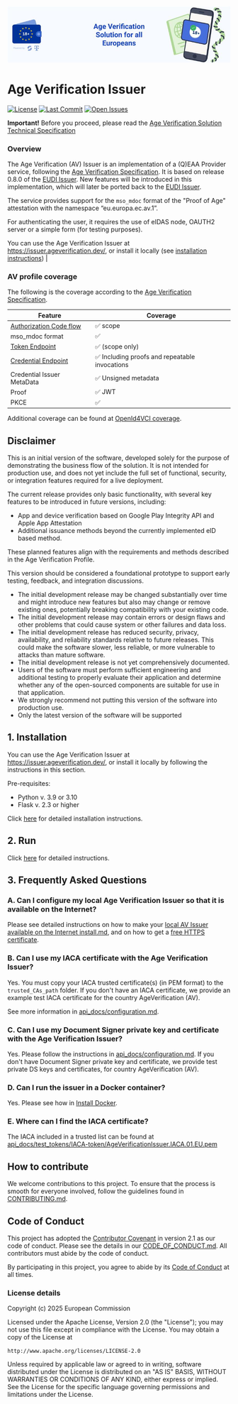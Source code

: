 <!--
SPDX-FileCopyrightText: 2025 European Commission

SPDX-License-Identifier: Apache-2.0
-->

![Proof of age attestations for all Europeans - An age verification solution for EU citizens and residents](images/top-banner-av.png)


# Age Verification Issuer

[![License](https://img.shields.io/badge/License-Apache%202.0-green.svg?style=flat)](https://www.apache.org/licenses/LICENSE-2.0)
[![Last Commit](https://img.shields.io/github/last-commit/eu-digital-identity-wallet/av-app-android-wallet-ui?style=flat)](/../../commits)
[![Open Issues](https://img.shields.io/github/issues/eu-digital-identity-wallet/av-app-android-wallet-ui?style=flat)](/../../issues)

**Important!** Before you proceed, please read
the [Age Verification Solution Technical Specification](https://github.com/eu-digital-identity-wallet/av-doc-technical-specification)


### Overview

The Age Verification (AV) Issuer is an implementation of a (Q)EAA Provider service, following the [Age Verification Specification](https://ageverification.dev/Technical%20Specification/architecture-and-technical-specifications/). It is based on release 0.8.0 of the [EUDI Issuer](https://github.com/eu-digital-identity-wallet/eudi-srv-web-issuing-eudiw-py). New features will be introduced in this implementation, which will later be ported back to the [EUDI Issuer](https://github.com/eu-digital-identity-wallet/eudi-srv-web-issuing-eudiw-py). 


The service provides support for the `mso_mdoc` format of the "Proof of Age" attestation with the namespace “eu.europa.ec.av.1”.

For authenticating the user, it requires the use of eIDAS node, OAUTH2 server or a simple form (for testing purposes).

You can use the Age Verification Issuer at https://issuer.ageverification.dev/, or install it locally (see [installation instructions](#1-installation))
                                                      |


### AV profile coverage
The following is the coverage according to the [Age Verification Specification](https://ageverification.dev/Technical%20Specification/architecture-and-technical-specifications/).


| Feature                                                   | Coverage                                                        |
|-------------------------------------------------------------------|-----------------------------------------------------------------|
| [Authorization Code flow](api_docs/authorization.md)              | ✅ scope               |
| mso_mdoc format                                                   | ✅                                                              |
| [Token Endpoint](api_docs/token.md)                               | ✅ (scope only)                                                              |
| [Credential Endpoint](api_docs/credential.md)                     | ✅ Including proofs and repeatable invocations                  |
| Credential Issuer MetaData                                        | ✅ Unsigned metadata                                            | 
| Proof                                                             | ✅ JWT                                                  |
| PKCE                                                              | ✅                                                              |


Additional coverage can be found at [OpenId4VCI coverage](https://github.com/eu-digital-identity-wallet/eudi-srv-web-issuing-eudiw-py#openid4vci-coverage).

##  Disclaimer

This is an initial version of the software, developed solely for the purpose of demonstrating the business flow of the solution. It is not intended for production use, and does not yet include the full set of functional, security, or integration features required for a live deployment.

The current release provides only basic functionality, with several key features to be introduced in future versions, including:
 - App and device verification based on Google Play Integrity API and Apple App Attestation
 - Additional issuance methods beyond the currently implemented eID based method. 

These planned features align with the requirements and methods described in the Age Verification Profile.

This version should be considered a foundational prototype to support early testing, feedback, and integration discussions.
- The initial development release may be changed substantially over time and might introduce new features but also may change or remove existing ones, potentially breaking compatibility with your existing code.
- The initial development release may contain errors or design flaws and other problems that could cause system or other failures and data loss.
- The initial development release has reduced security, privacy, availability, and reliability standards relative to future releases. This could make the software slower, less reliable, or more vulnerable to attacks than mature software.
- The initial development release is not yet comprehensively documented.
- Users of the software must perform sufficient engineering and additional testing to properly evaluate their application and determine whether any of the open-sourced components are suitable for use in that application.
- We strongly recommend not putting this version of the software into production use.
- Only the latest version of the software will be supported


## 1. Installation

You can use the Age Verification Issuer at https://issuer.ageverification.dev/, or install it locally by following the instructions in this section.

Pre-requisites:

+ Python v. 3.9 or 3.10
+ Flask v. 2.3 or higher

Click [here](install.md) for detailed installation instructions.


## 2. Run

Click [here](install.md) for detailed instructions.

## 3. Frequently Asked Questions

### A. Can I configure my local Age Verification Issuer so that it is available on the Internet?

Please see detailed instructions on how to make your [local AV Issuer available on the Internet install.md](install.md#5-make-your-local-av-issuer-available-on-the-internet-optional), and on how to get a [free HTTPS certificate]([ll](https://github.com/T-Scy/av-srv-web-issuing-avw-py/blob/main/install.md#52-install-and-run-certbot-to-gef-a-free-https-certificate)).

### B. Can I use my IACA certificate with the Age Verification Issuer?

Yes. You must copy your IACA trusted certificate(s) (in PEM format) to the `trusted_CAs_path` folder. If you don't have an IACA certificate, we provide an example test IACA certificate for the country AgeVerification (AV).

See more information in [api_docs/configuration.md](api_docs/configuration.md#1-service-configuration).

### C. Can I use my Document Signer private key and certificate with the Age Verification Issuer?

Yes. Please follow the instructions in [api_docs/configuration.md](api_docs/configuration.md#2-configuration-of-countries). If you don't have Document Signer private key and certificate, we provide  test private DS keys and certificates, for country AgeVerification (AV).

### D. Can I run the issuer in a Docker container?

Yes. Please see how in [Install Docker](install.md#6-docker).

### E. Where can I find the IACA certificate?
The IACA included in a trusted list can be found at [api_docs/test_tokens/IACA-token/AgeVerificationIssuer.IACA.01.EU.pem](api_docs/test_tokens/IACA-token/AgeVerificationIssuer.IACA.01.EU.pem)


## How to contribute

We welcome contributions to this project. To ensure that the process is smooth for everyone
involved, follow the guidelines found in [CONTRIBUTING.md](CONTRIBUTING.md).

## Code of Conduct

This project has adopted the [Contributor Covenant](https://www.contributor-covenant.org/) in version 2.1 as our code of conduct. Please see the details in our [CODE_OF_CONDUCT.md](CODE_OF_CONDUCT.md). All contributors must abide by the code of conduct.

By participating in this project, you agree to abide by its [Code of Conduct](CODE_OF_CONDUCT.md) at all times.

### License details

Copyright (c) 2025 European Commission

Licensed under the Apache License, Version 2.0 (the "License");
you may not use this file except in compliance with the License.
You may obtain a copy of the License at

    http://www.apache.org/licenses/LICENSE-2.0

Unless required by applicable law or agreed to in writing, software
distributed under the License is distributed on an "AS IS" BASIS,
WITHOUT WARRANTIES OR CONDITIONS OF ANY KIND, either express or implied.
See the License for the specific language governing permissions and
limitations under the License.
